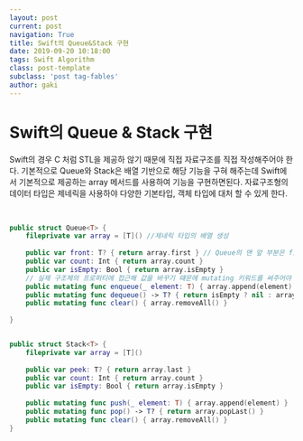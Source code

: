 ```yaml
---
layout: post
current: post
navigation: True
title: Swift의 Queue&Stack 구현
date: 2019-09-20 10:18:00
tags: Swift Algorithm
class: post-template
subclass: 'post tag-fables'
author: gaki
---  
```



# Swift의 Queue & Stack 구현  



Swift의 경우 C 처럼 STL을 제공하 않기 때문에 직접 자료구조를 직접 작성해주어야 한다. 기본적으로 Queue와 Stack은 배열 기반으로 해당 기능을 구혀 해주는데 Swift에서 기본적으로 제공하는 array 메서드를 사용하여 기능을 구현하면된다. 자료구조형의 데이터 타입은 제네릭을 사용하야 다양한 기본타입, 객체 타입에 대처 할 수 있게 한다.     

<br>

```swift
public struct Queue<T> {
    fileprivate var array = [T]() //제네릭 타입의 배열 생성
    
    public var front: T? { return array.first } // Queue의 맨 앞 부분은 first , 반환 타입은 Queue의 element기 때문에 T
    public var count: Int { return array.count }
    public var isEmpty: Bool { return array.isEmpty }
    // 실제 구조체의 프로퍼티에 접근해 값을 바꾸기 떄문에 mutating 키워드를 써주어야 한다.
    public mutating func enqueue(_ element: T) { array.append(element) }
    public mutating func dequeue() -> T? { return isEmpty ? nil : array.removeFirst() }
    public mutating func clear() { array.removeAll() }
    
}


public struct Stack<T> {
    fileprivate var array = [T]()
    
    public var peek: T? { return array.last }
    public var count: Int { return array.count }
    public var isEmpty: Bool { return array.isEmpty }
    
    public mutating func push(_ element: T) { array.append(element) }
    public mutating func pop() -> T? { return array.popLast() }
    public mutating func clear() { array.removeAll() }
}
```
